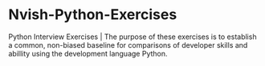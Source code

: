 # Nvish-Python-Exercises
Python Interview Exercises | The purpose of these exercises is to establish a common, non-biased baseline for comparisons of developer skills and abillity using the development language Python.
